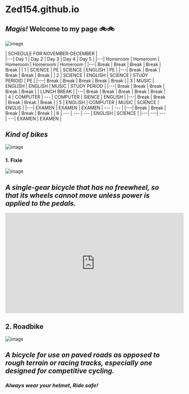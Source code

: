 # Zed154.github.io
## *Magis!* Welcome to my page 🚲🚲

![image](https://user-images.githubusercontent.com/118245709/202087349-10ec164e-3054-4807-96c5-7b78e138a2fb.png)

| SCHEDULE FOR NOVEMBER-DECEMBER |  
|---| Day 1 | Day 2 | Day 3 | Day 4 | Day 5 | 
|---| Homeroom | Homeroom | Homeroom | Homeroom | Homeroom |
|---| Break | Break | Break | Break | Break |
| 1 | SCIENCE | PE | SCIENCE | ENGLISH | PE | 
|---| Break | Break | Break | Break | Break |
| 2 | SCIENCE | ENGLISH | SCIENCE | STUDY PERIOID | PE |
|---| Break | Break | Break | Break | Break |
| 3 | MUSIC | ENGLISH | ENGLISH | MUSIC | STUDY PERIOD |
|---| Break | Break | Break | Break | Break |
| LUNCH BREAK | 
|---| Break | Break | Break | Break | Break |
| 4 | COMPUTER | --- | COMPUTER | SIENCE | ENGLISH | 
|---| Break | Break | Break | Break | Break |
| 5 | ENGLISH | COMPUTER | MUSIC | SCIENCE | ENGLIS | 
|---| EXAMEN | EXAMEN | EXAMEN | --- | --- | 
|---| Break | Break | Break | Break | Break |
| 6 | --- | --- | --- | ENGLISH | SCIENCE |
|---| ---| ---| ---| EXAMEN | EXAMEN |
 
## *Kind of bikes*
![image](https://user-images.githubusercontent.com/118245709/203222229-03fd50cb-f4eb-4b61-8c1f-a5f2a0fcf681.png)
### 1. **Fixie** 
![image](https://user-images.githubusercontent.com/118245709/203472364-58824803-3ebc-4f0c-b92b-0b67470382d2.png)

## *A single-gear bicycle that has no freewheel, so that its wheels cannot move unless power is applied to the pedals.*

<iframe width="560" height="315" src="https://www.youtube.com/embed/yHRDb_Mm-gI" title="YouTube video player" frameborder="0" allow="accelerometer; autoplay; clipboard-write; encrypted-media; gyroscope; picture-in-picture" allowfullscreen></iframe>

## 2. **Roadbike** 
![image](https://user-images.githubusercontent.com/118245709/203223956-657ebfbe-06e5-4880-86d1-7fb893c53c00.png)

## *A bicycle for use on paved roads as opposed to rough terrain or racing tracks, especially one designed for competitive cycling.*

### *Always wear your helmet, Ride safe!*
